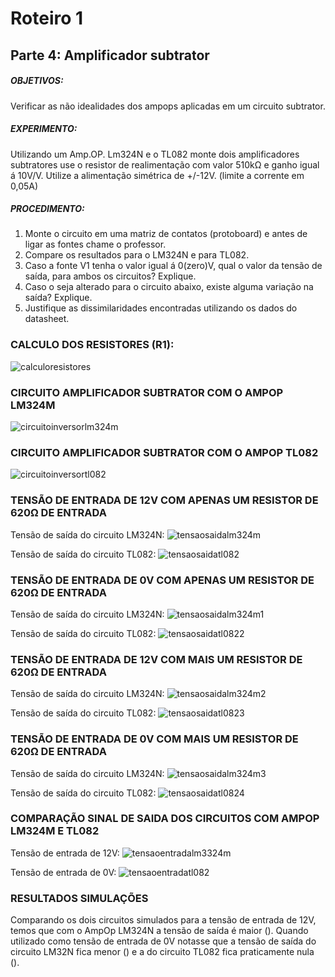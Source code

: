 # Roteiro 1

## Parte 4: Amplificador subtrator

##### OBJETIVOS:

Verificar as não idealidades dos ampops aplicadas em um circuito subtrator.

##### EXPERIMENTO:

Utilizando um Amp.OP. Lm324N e o TL082 monte dois amplificadores subtratores
use o resistor de realimentação com valor 510kΩ e ganho igual á 10V/V. Utilize a alimentação simétrica de +/-12V. (limite a corrente em 0,05A)

##### PROCEDIMENTO:

1. Monte o circuito em uma matriz de contatos (protoboard) e antes de ligar as fontes chame o professor.
2. Compare os resultados para o LM324N e para TL082.
3. Caso a fonte V1 tenha o valor igual á 0(zero)V, qual o valor da tensão de saída, para ambos os circuitos? Explique.
4. Caso o seja alterado para o circuito abaixo, existe alguma variação na saída? Explique.
5. Justifique as dissimilaridades encontradas utilizando os dados do datasheet.

### CALCULO DOS RESISTORES (R1):

![calculoresistores](/resources/imagens/relatorio1/parte4)


### CIRCUITO AMPLIFICADOR SUBTRATOR COM O AMPOP LM324M

![circuitoinversorlm324m](/resources/imagens/relatorio1/parte4)

### CIRCUITO AMPLIFICADOR SUBTRATOR COM O AMPOP TL082

![circuitoinversortl082](/resources/imagens/relatorio1/parte)

### TENSÃO DE ENTRADA DE 12V COM APENAS UM RESISTOR DE 620Ω DE ENTRADA

Tensão de saída do circuito LM324N:
![tensaosaidalm324m](/resources/imagens/relatorio1/parte)

Tensão de saída do circuito TL082:
![tensaosaidatl082](/resources/imagens/relatorio1/parte)

### TENSÃO DE ENTRADA DE 0V COM APENAS UM RESISTOR DE 620Ω DE ENTRADA

Tensão de saída do circuito LM324N:
![tensaosaidalm324m1](/resources/imagens/relatorio1/parte)

Tensão de saída do circuito TL082:
![tensaosaidatl0822](/resources/imagens/relatorio1/parte)

### TENSÃO DE ENTRADA DE 12V COM MAIS UM RESISTOR DE 620Ω DE ENTRADA

Tensão de saída do circuito LM324N:
![tensaosaidalm324m2](/resources/imagens/relatorio1/parte)

Tensão de saída do circuito TL082:
![tensaosaidatl0823](/resources/imagens/relatorio1/parte)

### TENSÃO DE ENTRADA DE 0V COM MAIS UM RESISTOR DE 620Ω DE ENTRADA

Tensão de saída do circuito LM324N:
![tensaosaidalm324m3](/resources/imagens/relatorio1/parte)

Tensão de saída do circuito TL082:
![tensaosaidatl0824](/resources/imagens/relatorio1/parte)

### COMPARAÇÃO SINAL DE SAIDA DOS CIRCUITOS COM AMPOP LM324M E TL082

Tensão de entrada de 12V:
![tensaoentradalm3324m](/resources/imagens/relatorio1/parte)

Tensão de entrada de 0V:
![tensaoentradatl082](/resources/imagens/relatorio1/parte)

### RESULTADOS SIMULAÇÕES
Comparando os dois circuitos simulados para a tensão de entrada de 12V, temos que com o AmpOp LM324N a tensão de saída é maior (). Quando utilizado como tensão de entrada de 0V notasse que a tensão de saída do circuito LM32N fica menor () e a do circuito TL082 fica praticamente nula ().
